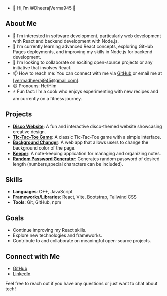 - 👋 Hi,I’m @DheerajVerma945 👋

## About Me
- 👀 I’m interested in software development, particularly web development with React and backend development with Node.js.
- 🌱 I’m currently learning advanced React concepts, exploring GitHub Pages deployments, and improving my skills in Node.js for backend development.
- 💞️ I’m looking to collaborate on exciting open-source projects or any initiative that involves React.
- 📫 How to reach me: You can connect with me via [GitHub](https://github.com/DheerajVerma945) or email me at [vermadheeraj945@gmail.com].
- 😄 Pronouns: He/Him
- ⚡ Fun fact: I’m a cook who enjoys experimenting with new recipes and am currently on a fitness journey.

## Projects
- [**Disco Website**](https://dheerajverma945.github.io/Disco-Website/): A fun and interactive disco-themed website showcasing creative design.
- [**Tic-Tac-Toe Game**](https://dheerajverma945.github.io/Tic-Tac-Toe-Game/): A classic Tic-Tac-Toe game with a simple interface.
- [**Background Changer**](https://dheerajverma945.github.io/Background-Changer/): A web app that allows users to change the background color of the page.
- [**Keeper**](https://dheerajverma945.github.io/Keeper/): A note-keeping application for managing and organizing notes.
- [**Random Password Generator**](https://dheerajverma945.github.io/Keeper/): Generates random password of desired length (numbers,special characters can be included).

## Skills
- **Languages**: C++, JavaScript
- **Frameworks/Libraries**: React, Vite, Bootstrap, Tailwind CSS
- **Tools**: Git, GitHub, npm

## Goals
- Continue improving my React skills.
- Explore new technologies and frameworks.
- Contribute to and collaborate on meaningful open-source projects.

## Connect with Me
- [GitHub](https://github.com/DheerajVerma945)
- [LinkedIn](https://www.linkedin.com/in/vermadheeraj945)

Feel free to reach out if you have any questions or just want to chat about tech!

<!---
DheerajVerma945/DheerajVerma945 is a ✨ special ✨ repository because its `README.md` (this file) appears on your GitHub profile.
You can click the Preview link to take a look at your changes.
--->
